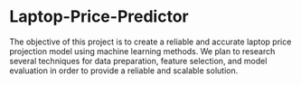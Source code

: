 # Laptop-Price-Predictor
The objective of this project is to create a reliable and accurate laptop price projection model using machine learning methods. We plan to research several techniques for data preparation, feature selection, and model evaluation in order to provide a reliable and scalable solution. 
